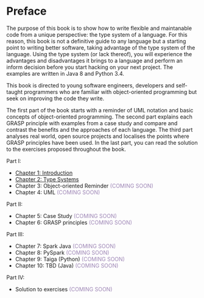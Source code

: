 # Preface

<span class="firstcharacter">T</span>he purpose of this book is to show how to write flexible and maintanable
code from a unique perspective: the type system of a language. For this reason, this book is
not a definitive guide to any language but a starting point to writing better software,
taking advantage of the type system of the language.
Using the type system (or lack thereof), you will experience the advantages and disadvantages
it brings to a language and perform an inform decision before you start hacking
on your next project. The examples are written in Java 8 and Python 3.4.

This book is directed to young software engineers, developers and self-taught
programmers who are familiar with object-oriented programming but seek on
improving the code they write.

The first part of the book starts with a reminder of UML notation and basic concepts of object-oriented
programming. The second part explains each GRASP principle with examples from
a case study and compare and contrast the benefits and the approaches of each
language. The third part analyses real world, open source projects and localises
the points where GRASP principles have been used. In the last part, you can
read the solution to the exercises proposed throughout the book.

Part I:

* [Chapter 1: Introduction](/grasp-principles/introduction/)
* [Chapter 2: Type Systems](/grasp-principles/type-systems/)
* Chapter 3: Object-oriented Reminder <span style="color: #9d85b5">(COMING SOON)</span>
* Chapter 4: UML <span style="color: #9d85b5">(COMING SOON)</span>

Part II:

* Chapter 5: Case Study <span style="color: #9d85b5">(COMING SOON)</span>
* Chapter 6: GRASP principles <span style="color: #9d85b5">(COMING SOON)</span>

Part III:

* Chapter 7: Spark Java <span style="color: #9d85b5">(COMING SOON)</span>
* Chapter 8: PySpark <span style="color: #9d85b5">(COMING SOON)</span>
* Chapter 9: Taiga (Python) <span style="color: #9d85b5">(COMING SOON)</span>
* Chapter 10: TBD (Java) <span style="color: #9d85b5">(COMING SOON)</span>

Part IV:

* Solution to exercises <span style="color: #9d85b5">(COMING SOON)</span>
